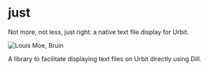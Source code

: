 # just

Not more, not less, just right:  a native text file display for Urbit.

![Louis Moe, Bruin](https://thumbs.worthpoint.com/zoom/images1/1/1207/02/1900s-antique-louis-moe-bruin-bear-book-color_1_4c3deca75c4fc8b6007dba293409edc0.jpg)

A library to facilitate displaying text files on Urbit directly using Dill.

